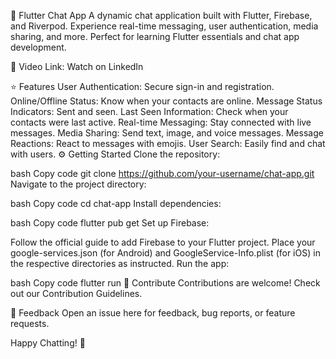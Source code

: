 📱 Flutter Chat App
A dynamic chat application built with Flutter, Firebase, and Riverpod. Experience real-time messaging, user authentication, media sharing, and more. Perfect for learning Flutter essentials and chat app development.

🎥 Video Link: Watch on LinkedIn

⭐ Features
User Authentication: Secure sign-in and registration.
Online/Offline Status: Know when your contacts are online.
Message Status Indicators: Sent and seen.
Last Seen Information: Check when your contacts were last active.
Real-time Messaging: Stay connected with live messages.
Media Sharing: Send text, image, and voice messages.
Message Reactions: React to messages with emojis.
User Search: Easily find and chat with users.
⚙️ Getting Started
Clone the repository:

bash
Copy code
git clone https://github.com/your-username/chat-app.git
Navigate to the project directory:

bash
Copy code
cd chat-app
Install dependencies:

bash
Copy code
flutter pub get
Set up Firebase:

Follow the official guide to add Firebase to your Flutter project.
Place your google-services.json (for Android) and GoogleService-Info.plist (for iOS) in the respective directories as instructed.
Run the app:

bash
Copy code
flutter run
🤝 Contribute
Contributions are welcome! Check out our Contribution Guidelines.

📝 Feedback
Open an issue here for feedback, bug reports, or feature requests.

Happy Chatting! 🚀

